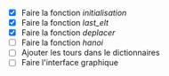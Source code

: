 - [x] Faire la fonction *initialisation*
- [x] Faire la fonction *last_elt*
- [x] Faire la fonction *deplacer*
- [ ] Faire la fonction *hanoi*
- [ ] Ajouter les tours dans le dictionnaires
- [ ] Faire l'interface graphique
